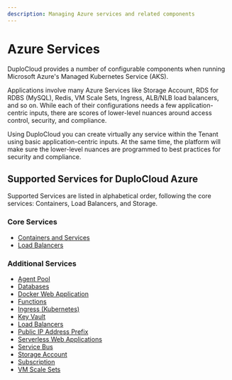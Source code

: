 ```yaml
---
description: Managing Azure services and related components
---
```


# Azure Services

DuploCloud provides a number of configurable components when running Microsoft Azure's Managed Kubernetes Service (AKS).

Applications involve many Azure Services like Storage Account, RDS for RDBS (MySQL), Redis, VM Scale Sets, Ingress, ALB/NLB load balancers, and so on. While each of their configurations needs a few application-centric inputs, there are scores of lower-level nuances around access control, security, and compliance.

Using DuploCloud you can create virtually any service within the Tenant using basic application-centric inputs. At the same time, the platform will make sure the lower-level nuances are programmed to best practices for security and compliance.&#x20;

## Supported Services for DuploCloud Azure

Supported Services are listed in alphabetical order, following the core services:  Containers, Load Balancers, and Storage.

### Core Services

* [Containers and Services](containers-and-services/)
* [Load Balancers](load-balancers.md)

### Additional Services

* [Agent Pool](agent-pool.md)
* [Databases](databases/)
* [Docker Web Application](docker-web-application.md)
* [Functions](functions.md)
* [Ingress (Kubernetes)](../../kubernetes-overview/ingress-loadbalancer/aks-ingress/)
* [Key Vault](key-vault.md)
* [Load Balancers](load-balancers.md)
* [Public IP Address Prefix](public-ip-address-prefix.md)
* [Serverless Web Applications](web-applications.md)
* [Service Bus](service-bus.md)
* [Storage Account](storage-account.md)
* [Subscription](subscription.md)
* [VM Scale Sets](vm-scale-sets.md)
